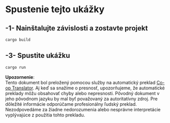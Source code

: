 <!--
CO_OP_TRANSLATOR_METADATA:
{
  "original_hash": "154876082e29d53dc2a2615a65627464",
  "translation_date": "2025-08-18T19:02:59+00:00",
  "source_file": "03-GettingStarted/01-first-server/solution/rust/README.md",
  "language_code": "sk"
}
-->
# Spustenie tejto ukážky

## -1- Nainštalujte závislosti a zostavte projekt

```bash
cargo build
```

## -3- Spustite ukážku

```bash
cargo run
```

**Upozornenie**:  
Tento dokument bol preložený pomocou služby na automatický preklad [Co-op Translator](https://github.com/Azure/co-op-translator). Aj keď sa snažíme o presnosť, upozorňujeme, že automatické preklady môžu obsahovať chyby alebo nepresnosti. Pôvodný dokument v jeho pôvodnom jazyku by mal byť považovaný za autoritatívny zdroj. Pre dôležité informácie odporúčame profesionálny ľudský preklad. Nezodpovedáme za žiadne nedorozumenia alebo nesprávne interpretácie vyplývajúce z použitia tohto prekladu.